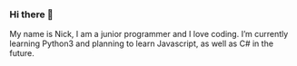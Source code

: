 ### Hi there 👋


My name is Nick, I am a junior programmer and I love coding. I’m currently learning Python3 and planning to learn Javascript, as well as C# in the future.
